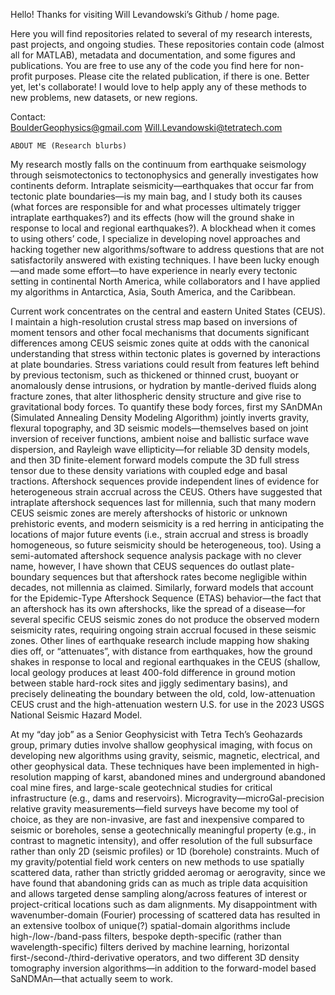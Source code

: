 Hello! Thanks for visiting Will Levandowski’s Github / home page.

Here you will find repositories related to several of my research interests, past projects, and ongoing studies. 
These repositories contain code (almost all for MATLAB), metadata and documentation, and some figures and publications.
You are free to use any of the code you find here for non-profit purposes. Please cite the related publication, if there is one.
Better yet, let's collaborate! I would love to help apply any of these methods to new problems, new datasets, or new regions.

Contact:  
BoulderGeophysics@gmail.com
Will.Levandowski@tetratech.com

~~~~~~~~~~~~~~~~~~~~~~~~~~
ABOUT ME (Research blurbs)
~~~~~~~~~~~~~~~~~~~~~~~~~~

My research mostly falls on the continuum from earthquake seismology through seismotectonics to tectonophysics and generally investigates how continents deform. Intraplate seismicity—earthquakes that occur far from tectonic plate boundaries—is my main bag, and I study both its causes (what forces are responsible for and what processes ultimately trigger intraplate earthquakes?) and its effects (how will the ground shake in response to local and regional earthquakes?). A blockhead when it comes to using others’ code, I specialize in developing novel approaches and hacking together new algorithms/software to address questions that are not satisfactorily answered with existing techniques. I have been lucky enough—and made some effort—to have experience in nearly every tectonic setting in continental North America, while collaborators and I have applied my algorithms in Antarctica, Asia, South America, and the Caribbean. 

Current work concentrates on the central and eastern United States (CEUS). I maintain a high-resolution crustal stress map based on inversions of moment tensors and other focal mechanisms that documents significant differences among CEUS seismic zones 
quite at odds with the canonical understanding that stress within tectonic plates is governed by interactions at plate boundaries. Stress variations could result from features left behind by previous tectonism, such as thickened or thinned crust, buoyant or anomalously dense intrusions, or hydration by mantle-derived fluids along fracture zones, that alter lithospheric density structure and give rise to gravitational body forces. To quantify these body forces, first my SAnDMAn (Simulated Annealing Density Modeling Algorithm) jointly inverts gravity, flexural topography, and 3D seismic models—themselves based on joint inversion of receiver functions, ambient noise and ballistic surface wave dispersion, and Rayleigh wave ellipticity—for reliable 3D density models, and then 3D finite-element forward models compute the 3D full stress tensor due to these density variations with coupled edge and basal tractions. Aftershock sequences provide independent lines of evidence for heterogeneous strain accrual across the CEUS. Others have suggested that intraplate aftershock sequences last for millennia, such that many modern CEUS seismic zones are merely aftershocks of historic or unknown prehistoric events, and modern seismicity is a red herring in anticipating the locations of major future events (i.e., strain accrual and stress is broadly homogeneous, so future seismicity should be heterogeneous, too). Using a semi-automated aftershock sequence analysis package with no clever name, however, I have shown that CEUS sequences do outlast plate-boundary sequences but that aftershock rates become negligible within decades, not millennia as claimed. Similarly, forward models that account for the Epidemic-Type Aftershock Sequence (ETAS) behavior—the fact that an aftershock has its own aftershocks, like the spread of a disease—for several specific CEUS seismic zones do not produce the observed modern seismicity rates, requiring ongoing strain accrual focused in these seismic zones.
Other lines of earthquake research include mapping how shaking dies off, or “attenuates”, with distance from earthquakes, how the ground shakes in response to local and regional earthquakes in the CEUS (shallow, local geology produces at least 400-fold difference in ground motion between stable hard-rock sites and jiggly sedimentary basins), and precisely delineating the boundary between the old, cold, low-attenuation CEUS crust and the high-attenuation western U.S. for use in the 2023 USGS National Seismic Hazard Model. 

At my “day job” as a Senior Geophysicist with Tetra Tech’s Geohazards group, primary duties involve shallow geophysical imaging, with focus on developing new algorithms using gravity, seismic, magnetic, electrical, and other geophysical data. These techniques have been implemented in high-resolution mapping of karst, abandoned mines and underground abandoned coal mine fires, and large-scale geotechnical studies for critical infrastructure (e.g., dams and reservoirs). Microgravity—microGal-precision relative gravity measurements—field surveys have become my tool of choice, as they are non-invasive, are fast and inexpensive compared to seismic or boreholes, sense a geotechnically meaningful property (e.g., in contrast to magnetic intensity), and offer resolution of the full subsurface rather than only 2D (seismic profiles) or 1D (borehole) constraints. Much of my gravity/potential field work centers on new methods to use spatially scattered data, rather than strictly gridded aeromag or aerogravity, since we have found that abandoning grids can as much as triple data acquisition and allows targeted dense sampling along/across features of interest or project-critical locations such as dam alignments. My disappointment with wavenumber-domain (Fourier) processing of scattered data has resulted in an extensive toolbox of unique(?) spatial-domain algorithms include high-/low-/band-pass filters, bespoke depth-specific (rather than wavelength-specific) filters derived by machine learning, horizontal first-/second-/third-derivative operators, and two different 3D density tomography inversion algorithms—in addition to the forward-model based SaNDMAn—that actually seem to work. 


